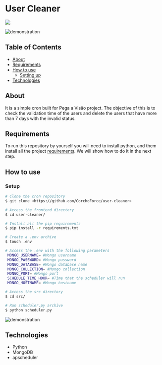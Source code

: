 # User Cleaner

<a href="https://codeclimate.com/github/CorchoForce/user-cleaner/maintainability"><img src="https://api.codeclimate.com/v1/badges/4d557edf5762792e521e/maintainability" /></a>

![demonstration](https://cdn.discordapp.com/attachments/539836343094870016/858766809628409866/unknown.png)

## Table of Contents

<!--ts-->

- [About](#about)
- [Requirements](#requirements)
- [How to use](#how-to-use)
  - [Setting up](#setup)
- [Technologies](#technologies)
<!--te-->

## About

It is a simple cron built for Pega a Visão project. The objective of this is to check the validation time of the users and delete the users that have more than 7 days with the invalid status.

## Requirements

To run this repository by yourself you will need to install python, and them install all the project [requirements](requirements.txt). We will show how to do it in the next step.

## How to use

### Setup

```bash
# Clone the cron repository
$ git clone <https://github.com/CorchoForce/user-cleaner>

# Access the frontend directory
$ cd user-cleaner/

# Install all the pip requirements
$ pip install -r requirements.txt

# Create a .env archive
$ touch .env

# Access the .env with the following parameters
 MONGO_USERNAME= #Mongo username
 MONGO_PASSWORD= #Mongo password
 MONGO_DATABASE= #Mongo database name
 MONGO_COLLECTION= #Mongo collection
 MONGO_PORT= #Mongo port
 SCHEDULE_TIME_HOUR= #Time that the scheduler will run
 MONGO_HOSTNAME= #Mongo hostname

# Access the src directory
$ cd src/

# Run scheduler.py archive
$ python scheduler.py

```

![demonstration](https://cdn.discordapp.com/attachments/539836343094870016/858758304713146369/unknown.png)

## Technologies

- Python
- MongoDB
- apscheduler
